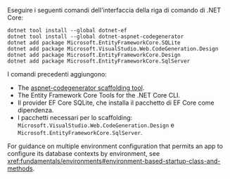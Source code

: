 Eseguire i seguenti comandi dell'interfaccia della riga di comando di .NET Core:

```dotnetcli
dotnet tool install --global dotnet-ef
dotnet tool install --global dotnet-aspnet-codegenerator
dotnet add package Microsoft.EntityFrameworkCore.SQLite
dotnet add package Microsoft.VisualStudio.Web.CodeGeneration.Design
dotnet add package Microsoft.EntityFrameworkCore.Design
dotnet add package Microsoft.EntityFrameworkCore.SqlServer
```

I comandi precedenti aggiungono:

* The [aspnet-codegenerator scaffolding tool](xref:fundamentals/tools/dotnet-aspnet-codegenerator).
* The Entity Framework Core Tools for the .NET Core CLI.
* Il provider EF Core SQLite, che installa il pacchetto di EF Core come dipendenza.
* I pacchetti necessari per lo scaffolding: `Microsoft.VisualStudio.Web.CodeGeneration.Design` e `Microsoft.EntityFrameworkCore.SqlServer`.

For guidance on multiple environment configuration that permits an app to configure its database contexts by environment, see <xref:fundamentals/environments#environment-based-startup-class-and-methods>.
